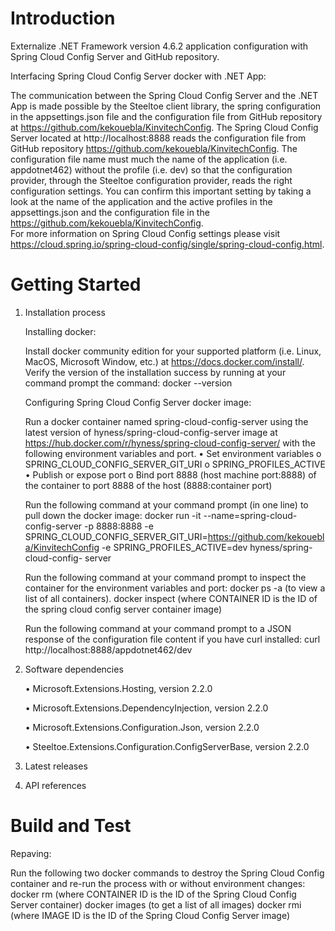 # Introduction 
Externalize .NET Framework version 4.6.2 application configuration with Spring Cloud Config Server and GitHub repository.

Interfacing Spring Cloud Config Server docker with .NET App:

The communication between the Spring Cloud Config Server and the .NET App is made possible by the Steeltoe client library, the spring configuration in the appsettings.json file and the configuration file from GitHub repository at https://github.com/kekouebla/KinvitechConfig.  The Spring Cloud Config Server located at http://localhost:8888 reads the configuration file from GitHub repository https://github.com/kekouebla/KinvitechConfig.  The configuration file name must much the name of the application (i.e. appdotnet462) without the profile (i.e. dev) so that the configuration provider, through the Steeltoe configuration provider, reads the right configuration settings.  You can confirm this important setting by taking a look at the name of the application and the active profiles in the appsettings.json and the configuration file in the https://github.com/kekouebla/KinvitechConfig.  
For more information on Spring Cloud Config settings please visit https://cloud.spring.io/spring-cloud-config/single/spring-cloud-config.html.


# Getting Started
1.	Installation process

      Installing docker:
      
      Install docker community edition for your supported platform (i.e. Linux, MacOS, Microsoft Window, etc.) at           https://docs.docker.com/install/.
      Verify the version of the  installation success by running at your command prompt the command: 
      docker --version

      Configuring Spring Cloud Config Server docker image:
      
      Run a docker container named spring-cloud-config-server using the latest version of hyness/spring-cloud-config-server image at    https://hub.docker.com/r/hyness/spring-cloud-config-server/ with the following environment variables and port.
      •	Set environment variables
            o	SPRING_CLOUD_CONFIG_SERVER_GIT_URI
            o	SPRING_PROFILES_ACTIVE
      •	Publish or expose port
            o	Bind port 8888 (host machine port:8888) of the container to port 8888 of the host (8888:container port)
      
      Run the following command at your command prompt (in one line) to pull down the docker image:
      docker run -it --name=spring-cloud-config-server -p 8888:8888 -e    SPRING_CLOUD_CONFIG_SERVER_GIT_URI=https://github.com/kekouebla/KinvitechConfig -e SPRING_PROFILES_ACTIVE=dev hyness/spring-cloud-config-   server

      Run the following command at your command prompt to inspect the container for the environment variables and port:
      docker ps -a (to view a list of all containers).
      docker inspect <CONTAINER ID> (where CONTAINER ID is the ID of the spring cloud config server container image)
  
      Run the following command at your command prompt to a JSON response of the configuration file content if you have curl installed:
      curl http://localhost:8888/appdotnet462/dev


2.	Software dependencies

      •	Microsoft.Extensions.Hosting, version 2.2.0
      
      •	Microsoft.Extensions.DependencyInjection, version 2.2.0
      
      •	Microsoft.Extensions.Configuration.Json, version 2.2.0
      
      •	Steeltoe.Extensions.Configuration.ConfigServerBase, version 2.2.0

3.	Latest releases
4.	API references

# Build and Test
Repaving:

Run the following two docker commands to destroy the Spring Cloud Config container and re-run the process with or without environment changes:
docker rm <CONTAINER ID> (where CONTAINER ID is the ID of the Spring Cloud Config Server container)
docker images (to get a list of all images)
docker rmi <IMAGE ID> (where IMAGE ID is the ID of the Spring Cloud Config Server image)

